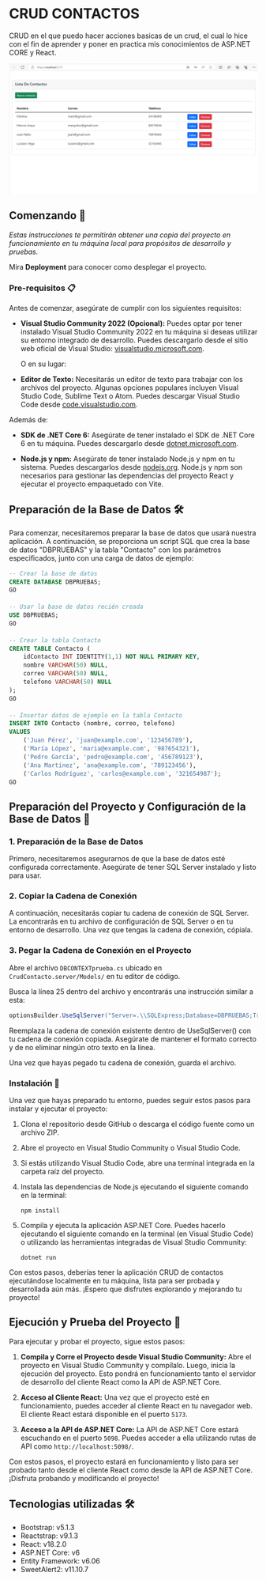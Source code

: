 # CRUD CONTACTOS

CRUD en el que puedo hacer acciones basicas de un crud, el cual lo hice con el fin de aprender y poner en practica mis conocimientos de ASP.NET CORE y React. 

![VISTA PREVIA](resources/vistaprevia.png)
## Comenzando 🚀

_Estas instrucciones te permitirán obtener una copia del proyecto en funcionamiento en tu máquina local para propósitos de desarrollo y pruebas._

Mira **Deployment** para conocer como desplegar el proyecto.


### Pre-requisitos 📋

Antes de comenzar, asegúrate de cumplir con los siguientes requisitos:

- **Visual Studio Community 2022 (Opcional):**
  Puedes optar por tener instalado Visual Studio Community 2022 en tu máquina si deseas utilizar su entorno integrado de desarrollo.
  Puedes descargarlo desde el sitio web oficial de Visual Studio: [visualstudio.microsoft.com](https://visualstudio.microsoft.com/).

  O en su lugar:

- **Editor de Texto:**
  Necesitarás un editor de texto para trabajar con los archivos del proyecto. Algunas opciones populares incluyen Visual Studio Code, Sublime Text o Atom.
   Puedes descargar Visual Studio Code desde [code.visualstudio.com](https://code.visualstudio.com/).

Además de:

- **SDK de .NET Core 6:**
  Asegúrate de tener instalado el SDK de .NET Core 6 en tu máquina. Puedes descargarlo desde [dotnet.microsoft.com](https://dotnet.microsoft.com/download).

- **Node.js y npm:**
  Asegúrate de tener instalado Node.js y npm en tu sistema. Puedes descargarlos desde [nodejs.org](https://nodejs.org/). Node.js y npm son necesarios para gestionar las dependencias del proyecto React y ejecutar el proyecto empaquetado con Vite.

## Preparación de la Base de Datos 🛠️

Para comenzar, necesitaremos preparar la base de datos que usará nuestra aplicación. A continuación, se proporciona un script SQL que crea la base de datos "DBPRUEBAS" y la tabla "Contacto" con los parámetros especificados, junto con una carga de datos de ejemplo:

```sql
-- Crear la base de datos
CREATE DATABASE DBPRUEBAS;
GO

-- Usar la base de datos recién creada
USE DBPRUEBAS;
GO

-- Crear la tabla Contacto
CREATE TABLE Contacto (
    idContacto INT IDENTITY(1,1) NOT NULL PRIMARY KEY,
    nombre VARCHAR(50) NULL,
    correo VARCHAR(50) NULL,
    telefono VARCHAR(50) NULL
);
GO

-- Insertar datos de ejemplo en la tabla Contacto
INSERT INTO Contacto (nombre, correo, telefono)
VALUES 
    ('Juan Pérez', 'juan@example.com', '123456789'),
    ('María López', 'maria@example.com', '987654321'),
    ('Pedro García', 'pedro@example.com', '456789123'),
    ('Ana Martínez', 'ana@example.com', '789123456'),
    ('Carlos Rodríguez', 'carlos@example.com', '321654987');
GO  
```
## Preparación del Proyecto y Configuración de la Base de Datos 🔧

### 1. Preparación de la Base de Datos

Primero, necesitaremos asegurarnos de que la base de datos esté configurada correctamente. Asegúrate de tener SQL Server instalado y listo para usar.

### 2. Copiar la Cadena de Conexión

A continuación, necesitarás copiar tu cadena de conexión de SQL Server. La encontrarás en tu archivo de configuración de SQL Server o en tu entorno de desarrollo. Una vez que tengas la cadena de conexión, cópiala.

### 3. Pegar la Cadena de Conexión en el Proyecto

Abre el archivo `DBCONTEXTprueba.cs` ubicado en `CrudContacto.server/Models/` en tu editor de código.

Busca la línea 25 dentro del archivo y encontrarás una instrucción similar a esta:

```csharp
optionsBuilder.UseSqlServer("Server=.\\SQLExpress;Database=DBPRUEBAS;Trusted_Connection=True;");
```
Reemplaza la cadena de conexión existente dentro de UseSqlServer() con tu cadena de conexión copiada. Asegúrate de mantener el formato correcto y de no eliminar ningún otro texto en la línea.

Una vez que hayas pegado tu cadena de conexión, guarda el archivo.

### Instalación 🔧

Una vez que hayas preparado tu entorno, puedes seguir estos pasos para instalar y ejecutar el proyecto:

1. Clona el repositorio desde GitHub o descarga el código fuente como un archivo ZIP.

2. Abre el proyecto en Visual Studio Community o Visual Studio Code.

3. Si estás utilizando Visual Studio Code, abre una terminal integrada en la carpeta raíz del proyecto.

4. Instala las dependencias de Node.js ejecutando el siguiente comando en la terminal:

    ```
    npm install
    ```

5. Compila y ejecuta la aplicación ASP.NET Core. Puedes hacerlo ejecutando el siguiente comando en la terminal (en Visual Studio Code) o utilizando las herramientas integradas de Visual Studio Community:

    ```
    dotnet run
    ```

Con estos pasos, deberías tener la aplicación CRUD de contactos ejecutándose localmente en tu máquina, lista para ser probada y
desarrollada aún más. ¡Espero que disfrutes explorando y mejorando tu proyecto!

## Ejecución y Prueba del Proyecto 🚀

Para ejecutar y probar el proyecto, sigue estos pasos:

1. **Compila y Corre el Proyecto desde Visual Studio Community:**
   Abre el proyecto en Visual Studio Community y compílalo. Luego, inicia la ejecución del proyecto. Esto pondrá en funcionamiento tanto el servidor de desarrollo del cliente React como la API de ASP.NET Core.

2. **Acceso al Cliente React:**
   Una vez que el proyecto esté en funcionamiento, puedes acceder al cliente React en tu navegador web. El cliente React estará disponible en el puerto `5173`.

3. **Acceso a la API de ASP.NET Core:**
   La API de ASP.NET Core estará escuchando en el puerto `5098`. Puedes acceder a ella utilizando rutas de API como `http://localhost:5098/`.

Con estos pasos, el proyecto estará en funcionamiento y listo para ser probado tanto desde el cliente React como desde la API de ASP.NET Core.
¡Disfruta probando y modificando el proyecto!


## Tecnologias utilizadas 🛠️

- Bootstrap: v5.1.3
- Reactstrap: v9.1.3
- React: v18.2.0
- ASP.NET Core: v6
- Entity Framework: v6.06
- SweetAlert2: v11.10.7

